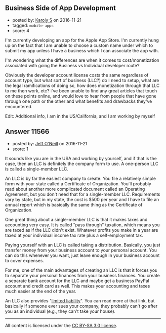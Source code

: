 ## Business Side of App Development

- posted by: [Karoly S](https://stackexchange.com/users/429688/karoly-s) on 2016-11-21
- tagged: `mobile-apps`
- score: 4

<p>I'm currently developing an app for the Apple App Store. I'm currently hung up on the fact that I am unable to choose a custom name under which to submit my app unless I have a business which I can associate the app with. </p>

<p>I'm wondering what the differences are when it comes to cost/monetization associated with going the Business vs Individual developer route? </p>

<p>Obviously the developer account license costs the same regardless of account type, but what sort of business (LLC?) do I need to setup, what are the legal ramifications of doing so, how does monetization through that LLC to me then work, etc? I've been unable to find any great articles that touch on these points online, and would love to hear from people that have gone through one path or the other and what benefits and drawbacks they've encountered. </p>

<p>Edit: Additional info, I am in the US/California, and I am working by myself</p>



## Answer 11566

- posted by: [Jeff O'Neill](https://stackexchange.com/users/46273/jeff-o-neill) on 2016-11-21
- score: 1

<p>It sounds like you are in the USA and working by yourself, and if that is the case, then an LLC is definitely the company form to use.  A one-person LLC is called a single-member LLC.</p>

<p>An LLC is by far the easiest company to create.  You file a relatively simple form with your state called a Certificate of Organization.  You'll probably read about another more complicated document called an Operating Agreement, but you don't need that for a single-member LLC.  Requirements vary by state, but in my state, the cost is $500 per year and I have to file an annual report which is basically the same thing as the Certificate of Organization.</p>

<p>One great thing about a single-member LLC is that it makes taxes and accounting very easy.  It is called "pass through" taxation, which means you are taxed as if the LLC didn't exist.  Whatever profits you make in a year are taxed at your individual income tax rate plus a self-employment tax.</p>

<p>Paying yourself with an LLC is called taking a distribution.  Basically, you just transfer money from your business account to your personal account.  You can do this whenever you want, just leave enough in your business account to cover expenses.</p>

<p>For me, one of the main advantages of creating an LLC is that it forces you to separate your personal finances from your business finances.  You create a separate bank account for the LLC and maybe get a business PayPal account and credit card as well. This makes your accounting and taxes much easier at the end of the year.</p>

<p>An LLC also provides "<a href="https://en.wikipedia.org/wiki/Limited_liability" rel="nofollow noreferrer">limited liability</a>".  You can read more at that link, but basically if someone ever sues your company, they probably can't go after you as an individual (e.g., they can't take your house).</p>




---

All content is licensed under the [CC BY-SA 3.0 license](https://creativecommons.org/licenses/by-sa/3.0/).
